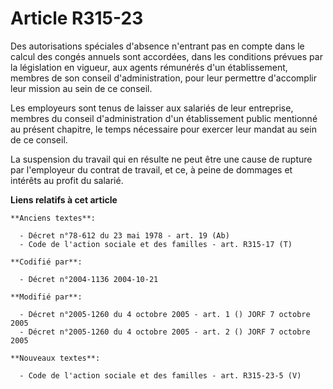 # Article R315-23

Des autorisations spéciales d'absence n'entrant pas en compte dans le calcul des congés annuels sont accordées, dans les
conditions prévues par la législation en vigueur, aux agents rémunérés d'un établissement, membres de son conseil
d'administration, pour leur permettre d'accomplir leur mission au sein de ce conseil.

Les employeurs sont tenus de laisser aux salariés de leur entreprise, membres du conseil d'administration d'un établissement
public mentionné au présent chapitre, le temps nécessaire pour exercer leur mandat au sein de ce conseil.

La suspension du travail qui en résulte ne peut être une cause de rupture par l'employeur du contrat de travail, et ce, à
peine de dommages et intérêts au profit du salarié.

**Liens relatifs à cet article**

	**Anciens textes**:

	  - Décret n°78-612 du 23 mai 1978 - art. 19 (Ab)
	  - Code de l'action sociale et des familles - art. R315-17 (T)

	**Codifié par**:

	  - Décret n°2004-1136 2004-10-21

	**Modifié par**:

	  - Décret n°2005-1260 du 4 octobre 2005 - art. 1 () JORF 7 octobre 2005
	  - Décret n°2005-1260 du 4 octobre 2005 - art. 2 () JORF 7 octobre 2005

	**Nouveaux textes**:

	  - Code de l'action sociale et des familles - art. R315-23-5 (V)
